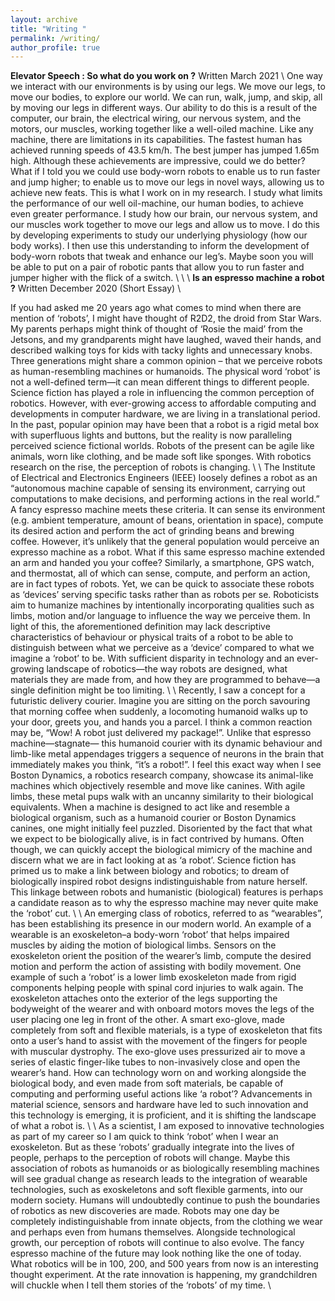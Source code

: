 ```yaml
---
layout: archive
title: "Writing "
permalink: /writing/
author_profile: true
---
```


**Elevator Speech : So what do you work on ?**  Written March 2021 \\
One way we interact with our environments is by using our legs. We move our legs, to move our bodies, to explore our world. We can run, walk, jump, and skip, all by moving our legs in different ways. Our ability to do this is a result of the computer, our brain, the electrical wiring, our nervous system, and the motors, our muscles, working together like a well-oiled machine. Like any machine, there are limitations in its capabilities. The fastest human has achieved running speeds of 43.5 km/h. The best jumper has jumped 1.65m high. Although these achievements are impressive, could we do better?  What if I told you we could use body-worn robots to enable us to run faster and jump higher; to enable us to move our legs in novel ways, allowing us to achieve new feats. This is what I work on in my research. I study what limits the performance of our well oil-machine, our human bodies, to achieve even greater performance. I study how our brain, our nervous system, and our muscles work together to move our legs and allow us to move. I do this by developing experiments to study our underlying physiology (how our body works). I then use this understanding to inform the development of body-worn robots that tweak and enhance our leg’s. Maybe soon you will be able to put on a pair of robotic pants that allow you to run faster and jumper higher with the flick of a switch. \\
\\
\\
**Is an espresso machine a robot ?** Written December 2020  (Short Essay) \\

If you had asked me 20 years ago what comes to mind when there are mention of ‘robots’, I might have thought of R2D2, the droid from Star Wars. My parents perhaps might think of thought of ‘Rosie the maid’ from the Jetsons, and my grandparents might have laughed, waved their hands, and described walking toys for kids with tacky lights and unnecessary knobs. Three generations might share a common opinion – that we perceive robots as human-resembling machines or humanoids. The physical word ‘robot’ is not a well-defined term—it can mean different things to different people. Science fiction has played a role in influencing the common perception of robotics. However, with ever-growing access to affordable computing and developments in computer hardware, we are living in a translational period. In the past, popular opinion may have been that a robot is a rigid metal box with superfluous lights and buttons, but the reality is now paralleling perceived science fictional worlds.  Robots of the present can be agile like animals, worn like clothing, and be made soft like sponges. With robotics research on the rise, the perception of robots is changing. \\
\\
The Institute of Electrical and Electronics Engineers (IEEE) loosely defines a robot as an “autonomous machine capable of sensing its environment, carrying out computations to make decisions, and performing actions in the real world.” A fancy espresso machine meets these criteria. It can sense its environment (e.g. ambient temperature, amount of beans, orientation in space), compute its desired action and perform the act of grinding beans and brewing coffee. However, it’s unlikely that the general population would perceive an expresso machine as a robot. What if this same espresso machine extended an arm and handed you your coffee? Similarly, a smartphone, GPS watch, and thermostat, all of which can sense, compute, and perform an action, are in fact types of robots. Yet, we can be quick to associate these robots as ‘devices’ serving specific tasks rather than as robots per se. Roboticists aim to humanize machines by intentionally incorporating qualities such as limbs, motion and/or language to influence the way we perceive them. In light of this, the aforementioned definition may lack descriptive characteristics of behaviour or physical traits of a robot to be able to distinguish between what we perceive as a ‘device’ compared to what we imagine a ‘robot’ to be. With sufficient disparity in technology and an ever-growing landscape of robotics—the way robots are designed, what materials they are made from, and how they are programmed to behave—a single definition might be too limiting. \\
\\
 	Recently, I saw a concept for a futuristic delivery courier. Imagine you are sitting on the porch savouring that morning coffee when suddenly, a locomoting humanoid walks up to your door, greets you, and hands you a parcel. I think a common reaction may be, “Wow! A robot just delivered my package!”. Unlike that espresso machine—stagnate— this humanoid courier with its dynamic behaviour and limb-like metal appendages triggers a sequence of neurons in the brain that immediately makes you think, “it’s a robot!”. I feel this exact way when I see Boston Dynamics, a robotics research company, showcase its animal-like machines which objectively resemble and move like canines. With agile limbs, these metal pups walk with an uncanny similarity to their biological equivalents. When a machine is designed to act like and resemble a biological organism, such as a humanoid courier or Boston Dynamics canines, one might initially feel puzzled. Disoriented by the fact that what we expect to be biologically alive, is in fact contrived by humans. Often though, we can quickly accept the biological mimicry of the machine and discern what we are in fact looking at as ‘a robot’. Science fiction has primed us to make a link between biology and robotics; to dream of biologically inspired robot designs indistinguishable from nature herself. This linkage between robots and humanistic (biological) features is perhaps a candidate reason as to why the espresso machine may never quite make the ‘robot’ cut. \\
\\
An emerging class of robotics, referred to as “wearables”, has been establishing its presence in our modern world. An example of a wearable is an exoskeleton–a body-worn ‘robot’ that helps impaired muscles by aiding the motion of biological limbs. Sensors on the exoskeleton orient the position of the wearer’s limb, compute the desired motion and perform the action of assisting with bodily movement. One example of such a ‘robot’ is a lower limb exoskeleton made from rigid components helping people with spinal cord injuries to walk again. The exoskeleton attaches onto the exterior of the legs supporting the bodyweight of the wearer and with onboard motors moves the legs of the user placing one leg in front of the other. A smart exo-glove, made completely from soft and flexible materials, is a type of exoskeleton that fits onto a user’s hand to assist with the movement of the fingers for people with muscular dystrophy. The exo-glove uses pressurized air to move a series of elastic finger-like tubes to non-invasively close and open the wearer’s hand. How can technology worn on and working alongside the biological body, and even made from soft materials, be capable of computing and performing useful actions like ‘a robot’? Advancements in material science, sensors and hardware have led to such innovation and this technology is emerging, it is proficient, and it is shifting the landscape of what a robot is. \\
\\
As a scientist, I am exposed to innovative technologies as part of my career so I am quick to think ‘robot’ when I wear an exoskeleton. But as these ‘robots’ gradually integrate into the lives of people, perhaps to the perception of robots will change. Maybe this association of robots as humanoids or as biologically resembling machines will see gradual change as research leads to the integration of wearable technologies, such as exoskeletons and soft flexible garments, into our modern society. Humans will undoubtedly continue to push the boundaries of robotics as new discoveries are made. Robots may one day be completely indistinguishable from innate objects, from the clothing we wear and perhaps even from humans themselves. Alongside technological growth, our perception of robots will continue to also evolve. The fancy espresso machine of the future may look nothing like the one of today. What robotics will be in 100, 200, and 500 years from now is an interesting thought experiment. At the rate innovation is happening, my grandchildren will chuckle when I tell them stories of the ‘robots’ of my time. \\



